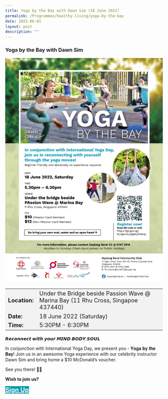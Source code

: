 ```yaml
---
title: Yoga by the Bay with Dawn Sim (18 June 2022)
permalink: /Programmes/healthy-living/yoga-by-the-bay
date: 2022-06-01
layout: post
description: ""
---
```


### Yoga by the Bay with Dawn Sim ###

<img style="height:100%; width:100%; max-width:600px; max-height:846px" src="/images/Programmes (June 2022)/Yoga by the Bay.jpeg">

<table  style="font-size:130%; background-color:#f2f2f2">
	<tbody>
		<tr>
			 <td><b>Location:</b></td><td> Under the Bridge beside Passion Wave @ Marina Bay (11 Rhu Cross, Singapoe 437440)</td>
		</tr>
		<tr>
		 <td><b>Date:</b> </td><td>18 June 2022 (Saturday)</td>
		</tr>
		<tr>
			<td> <b>Time:</b> </td><td> 5:30PM - 6:30PM</td>
		</tr>
	</tbody>
</table>

𝙍𝙚𝙘𝙤𝙣𝙣𝙚𝙘𝙩 𝙬𝙞𝙩𝙝 𝙮𝙤𝙪𝙧 𝙈𝙄𝙉𝘿.𝘽𝙊𝘿𝙔.𝙎𝙊𝙐𝙇

In conjunction with International Yoga Day, we present you -  𝐘𝐨𝐠𝐚 𝐛𝐲 𝐭𝐡𝐞 𝐁𝐚𝐲! Join us in an awesome Yoga experience with our celebrity instructor Dawn Sim and bring home a $10 McDonald’s voucher. 

See you there! 🙌🏻

<b>Wish to join us?</b>
<div>
	<a href="https://go.gov.sg/kccgscscyogabythebay" style="font-size:20px; width:35%; height:60px; background-color:#0899AA; color:white" class="bp-button"><b>Sign Up</b></a>
</div>